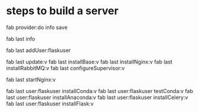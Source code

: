 # steps to build a server

fab provider:do info save

fab last info

fab last addUser:flaskuser

fab last update:v
fab last installBase:v
fab last installNginx:v
fab last installRabbitMQ:v
fab last configureSupervisor:v

fab last startNginx:v

fab last user:flaskuser installConda:v
fab last user:flaskuser testConda:v
fab last user:flaskuser installAnaconda:v
fab last user:flaskuser installCelery:v
fab last user:flaskuser installFlask:v
